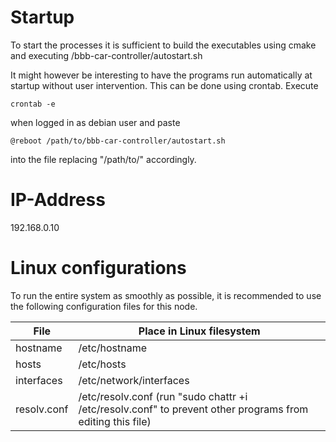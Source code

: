 # Startup

To start the processes it is sufficient to build the executables using cmake and executing /bbb-car-controller/autostart.sh

It might however be interesting to have the programs run automatically at startup without user intervention. This can be done using crontab. Execute 
```
crontab -e
```
when logged in as debian user and paste 
```
@reboot /path/to/bbb-car-controller/autostart.sh
```
into the file replacing "/path/to/" accordingly.


# IP-Address

192.168.0.10


# Linux configurations

To run the entire system as smoothly as possible, it is recommended to use the following configuration files for this node.

| File          | Place in Linux filesystem
|---------------|---------------------------------------------------------------------------------------------------------
| hostname      | /etc/hostname
| hosts         | /etc/hosts
| interfaces    | /etc/network/interfaces
| resolv.conf   | /etc/resolv.conf (run "sudo chattr +i /etc/resolv.conf" to prevent other programs from editing this file)
